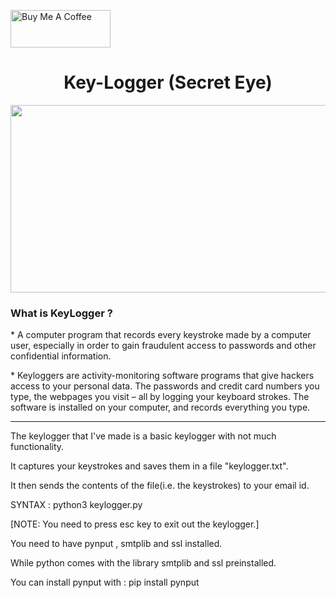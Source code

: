 <a href="https://www.buymeacoffee.com/cyberkhare" target="_blank"><img src="https://helloimjessa.files.wordpress.com/2021/06/bmc-button.png" alt="Buy Me A Coffee" height="60" width="160" ></a>



<h1 align="center">     Key-Logger  (Secret Eye)                      </h1>

<p align="center">  <img height="300" width="570" src="https://i0.wp.com/cybr.com/wp-content/uploads/2020/09/keylogger-banner.png?fit=886%2C537&ssl=1" > 

<h3 align="Left">     What is KeyLogger ?     </h3>

<p>* A computer program that records every keystroke made by a computer user, especially in order to gain fraudulent access to passwords and other confidential information.</p>

<p>* Keyloggers are activity-monitoring software programs that give hackers access to your personal data. The passwords and credit card numbers you type, the webpages you visit – all by logging your keyboard strokes. The software is installed on your computer, and records everything you type.</p>

-----------------------------------------------------------------------------------------------------------------------------------------------------------------------------------

The keylogger that I've made is a basic keylogger with not much functionality.

It captures your keystrokes and saves them in a file "keylogger.txt".

It then sends the contents of the file(i.e. the keystrokes) to your email id.

SYNTAX : python3 keylogger.py

[NOTE: You need to press esc key to exit out the keylogger.]

You need to have pynput , smtplib and ssl installed.

While python comes with the library smtplib and ssl preinstalled.



You can install pynput with : pip install pynput




















